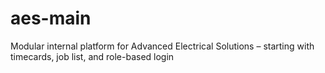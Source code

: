 # aes-main
Modular internal platform for Advanced Electrical Solutions – starting with timecards, job list, and role-based login
